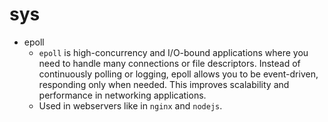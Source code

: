 # sys

* epoll
    - `epoll` is high-concurrency and I/O-bound applications where you need to handle many connections or file descriptors. Instead of continuously polling or logging, epoll allows you to be event-driven, responding only when needed. This improves scalability and performance in networking applications.
    - Used in webservers like in `nginx` and `nodejs`. 